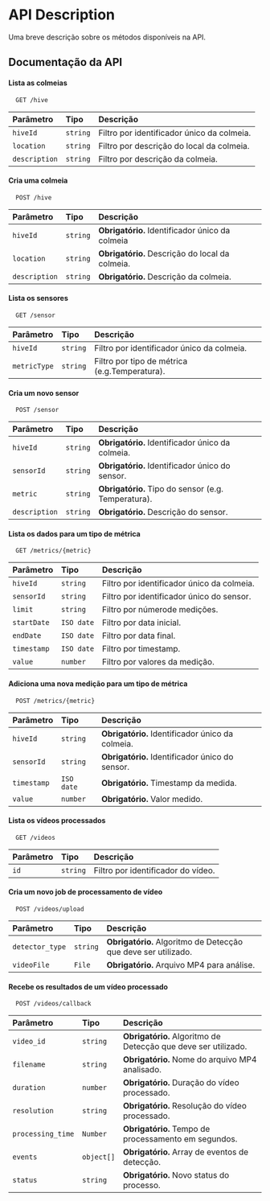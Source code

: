 
# API Description

Uma breve descrição sobre os métodos disponíveis na API.

## Documentação da API

#### Lista as colmeias

```http
  GET /hive
```

| Parâmetro   | Tipo       | Descrição                           |
| :---------- | :--------- | :---------------------------------- |
| `hiveId` | `string` | Filtro por identificador único da colmeia. |
| `location` | `string` |  Filtro por descrição do local da colmeia. |
| `description` | `string` | Filtro por descrição da colmeia. |

#### Cria uma colmeia

```http
  POST /hive
```

| Parâmetro   | Tipo       | Descrição                           |
| :---------- | :--------- | :---------------------------------- |
| `hiveId` | `string` | **Obrigatório.** Identificador único da colmeia |
| `location` | `string` |   **Obrigatório.** Descrição do local da colmeia. |
| `description` | `string` |  **Obrigatório.** Descrição da colmeia. |

#### Lista os sensores

```http
  GET /sensor
```

| Parâmetro   | Tipo       | Descrição                           |
| :---------- | :--------- | :---------------------------------- |
| `hiveId` | `string` | Filtro por identificador único da colmeia. |
| `metricType` | `string` |   Filtro por tipo de métrica (e.g.Temperatura). |

#### Cria um novo sensor

```http
  POST /sensor
```

| Parâmetro   | Tipo       | Descrição                           |
| :---------- | :--------- | :---------------------------------- |
| `hiveId` | `string` | **Obrigatório.** Identificador único da colmeia. |
| `sensorId` | `string` | **Obrigatório.** Identificador único do sensor. |
| `metric` | `string` |   **Obrigatório.** Tipo do sensor (e.g. Temperatura). |
| `description` | `string` |  **Obrigatório.** Descrição do sensor. |

#### Lista os dados para um tipo de métrica

```http
  GET /metrics/{metric}
```

| Parâmetro   | Tipo       | Descrição                           |
| :---------- | :--------- | :---------------------------------- |
| `hiveId` | `string` |  Filtro por identificador único da colmeia. |
| `sensorId` | `string` |  Filtro por identificador único do sensor. |
| `limit` | `string` | Filtro por númerode medições. |
| `startDate` | `ISO date` | Filtro por data inicial. |
| `endDate` | `ISO date` | Filtro por data final. |
| `timestamp` | `ISO date` | Filtro por timestamp. |
| `value` | `number` | Filtro por valores da medição. |

#### Adiciona uma nova medição para um tipo de métrica

```http
  POST /metrics/{metric}
```

| Parâmetro   | Tipo       | Descrição                           |
| :---------- | :--------- | :---------------------------------- |
| `hiveId` | `string` |  **Obrigatório.** Identificador único da colmeia. |
| `sensorId` | `string` |  **Obrigatório.** Identificador único do sensor. |
| `timestamp` | `ISO date` | **Obrigatório.** Timestamp da medida. |
| `value` | `number` | **Obrigatório.** Valor medido. |

#### Lista os vídeos processados

```http
  GET /videos
```

| Parâmetro   | Tipo       | Descrição                           |
| :---------- | :--------- | :---------------------------------- |
| `id` | `string` |  Filtro por identificador do vídeo. |

#### Cria um novo job de processamento de vídeo

```http
  POST /videos/upload
```

| Parâmetro   | Tipo       | Descrição                           |
| :---------- | :--------- | :---------------------------------- |
| `detector_type` | `string` |  **Obrigatório.** Algoritmo de Detecção que deve ser utilizado. |
| `videoFile` | `File` |  **Obrigatório.** Arquivo MP4 para análise. |

#### Recebe os resultados de um vídeo processado

```http
  POST /videos/callback
```

| Parâmetro   | Tipo       | Descrição                           |
| :---------- | :--------- | :---------------------------------- |
| `video_id` | `string` |  **Obrigatório.** Algoritmo de Detecção que deve ser utilizado. |
| `filename` | `string` |  **Obrigatório.** Nome do arquivo MP4 analisado. |
| `duration` | `number` |  **Obrigatório.** Duração do vídeo processado. |
| `resolution` | `string` |  **Obrigatório.** Resolução do vídeo processado. |
| `processing_time` | `Number` |  **Obrigatório.** Tempo de processamento em segundos. |
| `events` | `object[]` |  **Obrigatório.** Array de eventos de detecção. |
| `status` | `string` |  **Obrigatório.** Novo status do processo. |

